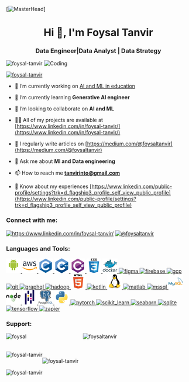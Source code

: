 [![MasterHead](https://media.licdn.com/dms/image/C4D12AQHzV2ldBX8G9g/article-cover_image-shrink_720_1280/0/1567163016962?e=2147483647&v=beta&t=Ly1gYkGJ9io2YH3-Tj6-Z2yzjk6oXjiVv7qZfXMU704)]
<h1 align="center">Hi 👋, I'm Foysal Tanvir</h1>
<h3 align="center">Data Engineer|Data Analyst | Data Strategy</h3>
<img align="right" alt="Coding" width="400" src="https://imarticus.org/blog/wp-content/uploads/2020/09/rt.gif">

<p align="left"> <img src="https://komarev.com/ghpvc/?username=foysal-tanvir&label=Profile%20views&color=0e75b6&style=flat" alt="foysal-tanvir" /> </p>

<p align="left"> <a href="https://github.com/ryo-ma/github-profile-trophy"><img src="https://github-profile-trophy.vercel.app/?username=foysal-tanvir" alt="foysal-tanvir" /></a> </p>

- 🔭 I’m currently working on [AI and ML in education](https://www.linkedin.com/in/foysal-tanvir/)

- 🌱 I’m currently learning **Generative AI engineer**

- 👯 I’m looking to collaborate on **AI and ML**

- 👨‍💻 All of my projects are available at [https://www.linkedin.com/in/foysal-tanvir/](https://www.linkedin.com/in/foysal-tanvir/)

- 📝 I regularly write articles on [https://medium.com/@foysaltanvir](https://medium.com/@foysaltanvir)

- 💬 Ask me about **Ml and Data engineering**

- 📫 How to reach me **tanvirinto@gmail.com**

- 📄 Know about my experiences [https://www.linkedin.com/public-profile/settings?trk=d_flagship3_profile_self_view_public_profile](https://www.linkedin.com/public-profile/settings?trk=d_flagship3_profile_self_view_public_profile)

<h3 align="left">Connect with me:</h3>
<p align="left">
<a href="https://linkedin.com/in/https://www.linkedin.com/in/foysal-tanvir/" target="blank"><img align="center" src="https://raw.githubusercontent.com/rahuldkjain/github-profile-readme-generator/master/src/images/icons/Social/linked-in-alt.svg" alt="https://www.linkedin.com/in/foysal-tanvir/" height="30" width="40" /></a>
<a href="https://medium.com/@foysaltanvir" target="blank"><img align="center" src="https://raw.githubusercontent.com/rahuldkjain/github-profile-readme-generator/master/src/images/icons/Social/medium.svg" alt="@foysaltanvir" height="30" width="40" /></a>
</p>

<h3 align="left">Languages and Tools:</h3>
<p align="left"> <a href="https://developer.android.com" target="_blank" rel="noreferrer"> <img src="https://raw.githubusercontent.com/devicons/devicon/master/icons/android/android-original-wordmark.svg" alt="android" width="40" height="40"/> </a> <a href="https://aws.amazon.com" target="_blank" rel="noreferrer"> <img src="https://raw.githubusercontent.com/devicons/devicon/master/icons/amazonwebservices/amazonwebservices-original-wordmark.svg" alt="aws" width="40" height="40"/> </a> <a href="https://www.cprogramming.com/" target="_blank" rel="noreferrer"> <img src="https://raw.githubusercontent.com/devicons/devicon/master/icons/c/c-original.svg" alt="c" width="40" height="40"/> </a> <a href="https://www.w3schools.com/cpp/" target="_blank" rel="noreferrer"> <img src="https://raw.githubusercontent.com/devicons/devicon/master/icons/cplusplus/cplusplus-original.svg" alt="cplusplus" width="40" height="40"/> </a> <a href="https://www.w3schools.com/cs/" target="_blank" rel="noreferrer"> <img src="https://raw.githubusercontent.com/devicons/devicon/master/icons/csharp/csharp-original.svg" alt="csharp" width="40" height="40"/> </a> <a href="https://www.w3schools.com/css/" target="_blank" rel="noreferrer"> <img src="https://raw.githubusercontent.com/devicons/devicon/master/icons/css3/css3-original-wordmark.svg" alt="css3" width="40" height="40"/> </a> <a href="https://www.docker.com/" target="_blank" rel="noreferrer"> <img src="https://raw.githubusercontent.com/devicons/devicon/master/icons/docker/docker-original-wordmark.svg" alt="docker" width="40" height="40"/> </a> <a href="https://www.figma.com/" target="_blank" rel="noreferrer"> <img src="https://www.vectorlogo.zone/logos/figma/figma-icon.svg" alt="figma" width="40" height="40"/> </a> <a href="https://firebase.google.com/" target="_blank" rel="noreferrer"> <img src="https://www.vectorlogo.zone/logos/firebase/firebase-icon.svg" alt="firebase" width="40" height="40"/> </a> <a href="https://cloud.google.com" target="_blank" rel="noreferrer"> <img src="https://www.vectorlogo.zone/logos/google_cloud/google_cloud-icon.svg" alt="gcp" width="40" height="40"/> </a> <a href="https://git-scm.com/" target="_blank" rel="noreferrer"> <img src="https://www.vectorlogo.zone/logos/git-scm/git-scm-icon.svg" alt="git" width="40" height="40"/> </a> <a href="https://graphql.org" target="_blank" rel="noreferrer"> <img src="https://www.vectorlogo.zone/logos/graphql/graphql-icon.svg" alt="graphql" width="40" height="40"/> </a> <a href="https://hadoop.apache.org/" target="_blank" rel="noreferrer"> <img src="https://www.vectorlogo.zone/logos/apache_hadoop/apache_hadoop-icon.svg" alt="hadoop" width="40" height="40"/> </a> <a href="https://www.w3.org/html/" target="_blank" rel="noreferrer"> <img src="https://raw.githubusercontent.com/devicons/devicon/master/icons/html5/html5-original-wordmark.svg" alt="html5" width="40" height="40"/> </a> <a href="https://kotlinlang.org" target="_blank" rel="noreferrer"> <img src="https://www.vectorlogo.zone/logos/kotlinlang/kotlinlang-icon.svg" alt="kotlin" width="40" height="40"/> </a> <a href="https://www.linux.org/" target="_blank" rel="noreferrer"> <img src="https://raw.githubusercontent.com/devicons/devicon/master/icons/linux/linux-original.svg" alt="linux" width="40" height="40"/> </a> <a href="https://www.mathworks.com/" target="_blank" rel="noreferrer"> <img src="https://upload.wikimedia.org/wikipedia/commons/2/21/Matlab_Logo.png" alt="matlab" width="40" height="40"/> </a> <a href="https://www.microsoft.com/en-us/sql-server" target="_blank" rel="noreferrer"> <img src="https://www.svgrepo.com/show/303229/microsoft-sql-server-logo.svg" alt="mssql" width="40" height="40"/> </a> <a href="https://www.mysql.com/" target="_blank" rel="noreferrer"> <img src="https://raw.githubusercontent.com/devicons/devicon/master/icons/mysql/mysql-original-wordmark.svg" alt="mysql" width="40" height="40"/> </a> <a href="https://nodejs.org" target="_blank" rel="noreferrer"> <img src="https://raw.githubusercontent.com/devicons/devicon/master/icons/nodejs/nodejs-original-wordmark.svg" alt="nodejs" width="40" height="40"/> </a> <a href="https://pandas.pydata.org/" target="_blank" rel="noreferrer"> <img src="https://raw.githubusercontent.com/devicons/devicon/2ae2a900d2f041da66e950e4d48052658d850630/icons/pandas/pandas-original.svg" alt="pandas" width="40" height="40"/> </a> <a href="https://www.postgresql.org" target="_blank" rel="noreferrer"> <img src="https://raw.githubusercontent.com/devicons/devicon/master/icons/postgresql/postgresql-original-wordmark.svg" alt="postgresql" width="40" height="40"/> </a> <a href="https://www.python.org" target="_blank" rel="noreferrer"> <img src="https://raw.githubusercontent.com/devicons/devicon/master/icons/python/python-original.svg" alt="python" width="40" height="40"/> </a> <a href="https://pytorch.org/" target="_blank" rel="noreferrer"> <img src="https://www.vectorlogo.zone/logos/pytorch/pytorch-icon.svg" alt="pytorch" width="40" height="40"/> </a> <a href="https://scikit-learn.org/" target="_blank" rel="noreferrer"> <img src="https://upload.wikimedia.org/wikipedia/commons/0/05/Scikit_learn_logo_small.svg" alt="scikit_learn" width="40" height="40"/> </a> <a href="https://seaborn.pydata.org/" target="_blank" rel="noreferrer"> <img src="https://seaborn.pydata.org/_images/logo-mark-lightbg.svg" alt="seaborn" width="40" height="40"/> </a> <a href="https://www.sqlite.org/" target="_blank" rel="noreferrer"> <img src="https://www.vectorlogo.zone/logos/sqlite/sqlite-icon.svg" alt="sqlite" width="40" height="40"/> </a> <a href="https://www.tensorflow.org" target="_blank" rel="noreferrer"> <img src="https://www.vectorlogo.zone/logos/tensorflow/tensorflow-icon.svg" alt="tensorflow" width="40" height="40"/> </a> <a href="https://zapier.com" target="_blank" rel="noreferrer"> <img src="https://www.vectorlogo.zone/logos/zapier/zapier-icon.svg" alt="zapier" width="40" height="40"/> </a> </p>

<h3 align="left">Support:</h3>
<p><a href="https://www.buymeacoffee.com/foysal"> <img align="left" src="https://cdn.buymeacoffee.com/buttons/v2/default-yellow.png" height="50" width="210" alt="foysal" /></a><a href="https://ko-fi.com/foysaltanvir"> <img align="left" src="https://cdn.ko-fi.com/cdn/kofi3.png?v=3" height="50" width="210" alt="foysaltanvir" /></a></p><br><br>

<p><img align="left" src="https://github-readme-stats.vercel.app/api/top-langs?username=foysal-tanvir&show_icons=true&locale=en&layout=compact" alt="foysal-tanvir" /></p>

<p>&nbsp;<img align="center" src="https://github-readme-stats.vercel.app/api?username=foysal-tanvir&show_icons=true&locale=en" alt="foysal-tanvir" /></p>

<p><img align="center" src="https://github-readme-streak-stats.herokuapp.com/?user=foysal-tanvir&" alt="foysal-tanvir" /></p>
